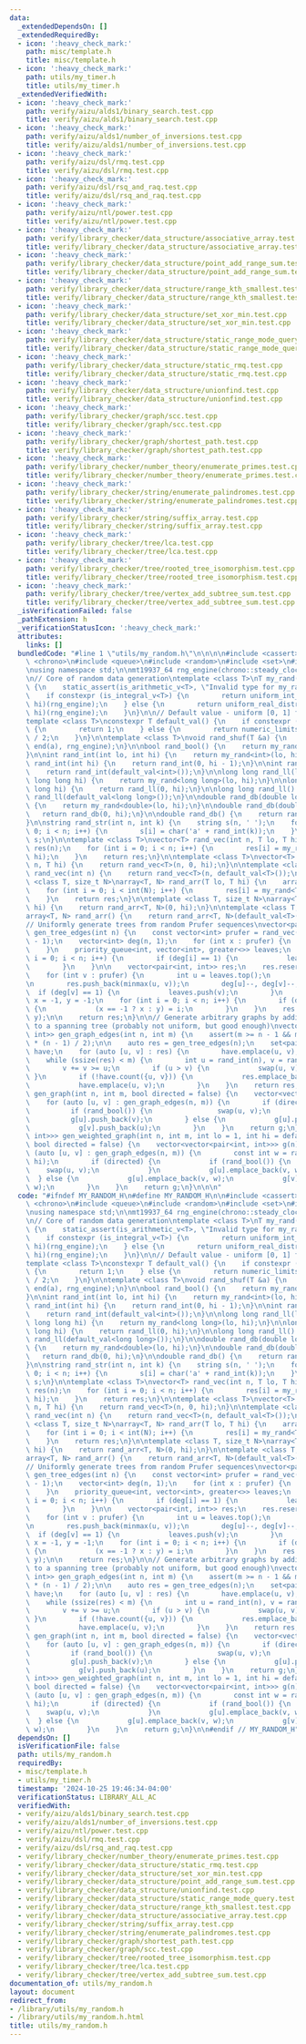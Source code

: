 ```yaml
---
data:
  _extendedDependsOn: []
  _extendedRequiredBy:
  - icon: ':heavy_check_mark:'
    path: misc/template.h
    title: misc/template.h
  - icon: ':heavy_check_mark:'
    path: utils/my_timer.h
    title: utils/my_timer.h
  _extendedVerifiedWith:
  - icon: ':heavy_check_mark:'
    path: verify/aizu/alds1/binary_search.test.cpp
    title: verify/aizu/alds1/binary_search.test.cpp
  - icon: ':heavy_check_mark:'
    path: verify/aizu/alds1/number_of_inversions.test.cpp
    title: verify/aizu/alds1/number_of_inversions.test.cpp
  - icon: ':heavy_check_mark:'
    path: verify/aizu/dsl/rmq.test.cpp
    title: verify/aizu/dsl/rmq.test.cpp
  - icon: ':heavy_check_mark:'
    path: verify/aizu/dsl/rsq_and_raq.test.cpp
    title: verify/aizu/dsl/rsq_and_raq.test.cpp
  - icon: ':heavy_check_mark:'
    path: verify/aizu/ntl/power.test.cpp
    title: verify/aizu/ntl/power.test.cpp
  - icon: ':heavy_check_mark:'
    path: verify/library_checker/data_structure/associative_array.test.cpp
    title: verify/library_checker/data_structure/associative_array.test.cpp
  - icon: ':heavy_check_mark:'
    path: verify/library_checker/data_structure/point_add_range_sum.test.cpp
    title: verify/library_checker/data_structure/point_add_range_sum.test.cpp
  - icon: ':heavy_check_mark:'
    path: verify/library_checker/data_structure/range_kth_smallest.test.cpp
    title: verify/library_checker/data_structure/range_kth_smallest.test.cpp
  - icon: ':heavy_check_mark:'
    path: verify/library_checker/data_structure/set_xor_min.test.cpp
    title: verify/library_checker/data_structure/set_xor_min.test.cpp
  - icon: ':heavy_check_mark:'
    path: verify/library_checker/data_structure/static_range_mode_query.test.cpp
    title: verify/library_checker/data_structure/static_range_mode_query.test.cpp
  - icon: ':heavy_check_mark:'
    path: verify/library_checker/data_structure/static_rmq.test.cpp
    title: verify/library_checker/data_structure/static_rmq.test.cpp
  - icon: ':heavy_check_mark:'
    path: verify/library_checker/data_structure/unionfind.test.cpp
    title: verify/library_checker/data_structure/unionfind.test.cpp
  - icon: ':heavy_check_mark:'
    path: verify/library_checker/graph/scc.test.cpp
    title: verify/library_checker/graph/scc.test.cpp
  - icon: ':heavy_check_mark:'
    path: verify/library_checker/graph/shortest_path.test.cpp
    title: verify/library_checker/graph/shortest_path.test.cpp
  - icon: ':heavy_check_mark:'
    path: verify/library_checker/number_theory/enumerate_primes.test.cpp
    title: verify/library_checker/number_theory/enumerate_primes.test.cpp
  - icon: ':heavy_check_mark:'
    path: verify/library_checker/string/enumerate_palindromes.test.cpp
    title: verify/library_checker/string/enumerate_palindromes.test.cpp
  - icon: ':heavy_check_mark:'
    path: verify/library_checker/string/suffix_array.test.cpp
    title: verify/library_checker/string/suffix_array.test.cpp
  - icon: ':heavy_check_mark:'
    path: verify/library_checker/tree/lca.test.cpp
    title: verify/library_checker/tree/lca.test.cpp
  - icon: ':heavy_check_mark:'
    path: verify/library_checker/tree/rooted_tree_isomorphism.test.cpp
    title: verify/library_checker/tree/rooted_tree_isomorphism.test.cpp
  - icon: ':heavy_check_mark:'
    path: verify/library_checker/tree/vertex_add_subtree_sum.test.cpp
    title: verify/library_checker/tree/vertex_add_subtree_sum.test.cpp
  _isVerificationFailed: false
  _pathExtension: h
  _verificationStatusIcon: ':heavy_check_mark:'
  attributes:
    links: []
  bundledCode: "#line 1 \"utils/my_random.h\"\n\n\n\n#include <cassert>\n#include\
    \ <chrono>\n#include <queue>\n#include <random>\n#include <set>\n#include <type_traits>\n\
    \nusing namespace std;\n\nmt19937_64 rng_engine(chrono::steady_clock::now().time_since_epoch().count());\n\
    \n// Core of random data generation\ntemplate <class T>\nT my_rand(T lo, T hi)\
    \ {\n    static_assert(is_arithmetic_v<T>, \"Invalid type for my_rand()\");\n\
    \    if constexpr (is_integral_v<T>) {\n        return uniform_int_distribution<T>(lo,\
    \ hi)(rng_engine);\n    } else {\n        return uniform_real_distribution<T>(lo,\
    \ hi)(rng_engine);\n    }\n}\n\n// Default value - uniform [0, 1] for reals\n\
    template <class T>\nconstexpr T default_val() {\n    if constexpr (is_floating_point_v<T>)\
    \ {\n        return 1;\n    } else {\n        return numeric_limits<T>::max()\
    \ / 2;\n    }\n}\n\ntemplate <class T>\nvoid rand_shuf(T &a) {\n    shuffle(begin(a),\
    \ end(a), rng_engine);\n}\n\nbool rand_bool() {\n    return my_rand<int>(0, 1);\n\
    }\n\nint rand_int(int lo, int hi) {\n    return my_rand<int>(lo, hi);\n}\n\nint\
    \ rand_int(int hi) {\n    return rand_int(0, hi - 1);\n}\n\nint rand_int() {\n\
    \    return rand_int(default_val<int>());\n}\n\nlong long rand_ll(long long lo,\
    \ long long hi) {\n    return my_rand<long long>(lo, hi);\n}\n\nlong long rand_ll(long\
    \ long hi) {\n    return rand_ll(0, hi);\n}\n\nlong long rand_ll() {\n    return\
    \ rand_ll(default_val<long long>());\n}\n\ndouble rand_db(double lo, double hi)\
    \ {\n    return my_rand<double>(lo, hi);\n}\n\ndouble rand_db(double hi) {\n \
    \   return rand_db(0, hi);\n}\n\ndouble rand_db() {\n    return rand_db(1);\n\
    }\n\nstring rand_str(int n, int k) {\n    string s(n, ' ');\n    for (int i =\
    \ 0; i < n; i++) {\n        s[i] = char('a' + rand_int(k));\n    }\n    return\
    \ s;\n}\n\ntemplate <class T>\nvector<T> rand_vec(int n, T lo, T hi) {\n    vector<T>\
    \ res(n);\n    for (int i = 0; i < n; i++) {\n        res[i] = my_rand<T>(lo,\
    \ hi);\n    }\n    return res;\n}\n\ntemplate <class T>\nvector<T> rand_vec(int\
    \ n, T hi) {\n    return rand_vec<T>(n, 0, hi);\n}\n\ntemplate <class T>\nvector<T>\
    \ rand_vec(int n) {\n    return rand_vec<T>(n, default_val<T>());\n}\n\ntemplate\
    \ <class T, size_t N>\narray<T, N> rand_arr(T lo, T hi) {\n    array<T, N> res;\n\
    \    for (int i = 0; i < int(N); i++) {\n        res[i] = my_rand<T>(lo, hi);\n\
    \    }\n    return res;\n}\n\ntemplate <class T, size_t N>\narray<T, N> rand_arr(T\
    \ hi) {\n    return rand_arr<T, N>(0, hi);\n}\n\ntemplate <class T, size_t N>\n\
    array<T, N> rand_arr() {\n    return rand_arr<T, N>(default_val<T>());\n}\n\n\
    // Uniformly generate trees from random Prufer sequences\nvector<pair<int, int>>\
    \ gen_tree_edges(int n) {\n    const vector<int> prufer = rand_vec(n - 2, 0, n\
    \ - 1);\n    vector<int> deg(n, 1);\n    for (int x : prufer) {\n        deg[x]++;\n\
    \    }\n    priority_queue<int, vector<int>, greater<>> leaves;\n    for (int\
    \ i = 0; i < n; i++) {\n        if (deg[i] == 1) {\n            leaves.push(i);\n\
    \        }\n    }\n\n    vector<pair<int, int>> res;\n    res.reserve(n - 1);\n\
    \    for (int v : prufer) {\n        int u = leaves.top();\n        leaves.pop();\n\
    \n        res.push_back(minmax(u, v));\n        deg[u]--, deg[v]--;\n\n      \
    \  if (deg[v] == 1) {\n            leaves.push(v);\n        }\n    }\n\n    int\
    \ x = -1, y = -1;\n    for (int i = 0; i < n; i++) {\n        if (deg[i] == 1)\
    \ {\n            (x == -1 ? x : y) = i;\n        }\n    }\n    res.emplace_back(x,\
    \ y);\n\n    return res;\n}\n\n// Generate arbitrary graphs by adding extra edges\
    \ to a spanning tree (probably not uniform, but good enough)\nvector<pair<int,\
    \ int>> gen_graph_edges(int n, int m) {\n    assert(m >= n - 1 && m <= 1ll * n\
    \ * (n - 1) / 2);\n\n    auto res = gen_tree_edges(n);\n    set<pair<int, int>>\
    \ have;\n    for (auto [u, v] : res) {\n        have.emplace(u, v);\n    }\n\n\
    \    while (ssize(res) < m) {\n        int u = rand_int(n), v = rand_int(n - 1);\n\
    \        v += v >= u;\n        if (u > v) {\n            swap(u, v);\n       \
    \ }\n        if (!have.count({u, v})) {\n            res.emplace_back(u, v);\n\
    \            have.emplace(u, v);\n        }\n    }\n    return res;\n}\n\nvector<vector<int>>\
    \ gen_graph(int n, int m, bool directed = false) {\n    vector<vector<int>> g(n);\n\
    \    for (auto [u, v] : gen_graph_edges(n, m)) {\n        if (directed) {\n  \
    \          if (rand_bool()) {\n                swap(u, v);\n            }\n  \
    \          g[u].push_back(v);\n        } else {\n            g[u].push_back(v);\n\
    \            g[v].push_back(u);\n        }\n    }\n    return g;\n}\n\nvector<vector<pair<int,\
    \ int>>> gen_weighted_graph(int n, int m, int lo = 1, int hi = default_val<int>(),\
    \ bool directed = false) {\n    vector<vector<pair<int, int>>> g(n);\n    for\
    \ (auto [u, v] : gen_graph_edges(n, m)) {\n        const int w = rand_int(lo,\
    \ hi);\n        if (directed) {\n            if (rand_bool()) {\n            \
    \    swap(u, v);\n            }\n            g[u].emplace_back(v, w);\n      \
    \  } else {\n            g[u].emplace_back(v, w);\n            g[v].emplace_back(u,\
    \ w);\n        }\n    }\n    return g;\n}\n\n\n"
  code: "#ifndef MY_RANDOM_H\n#define MY_RANDOM_H\n\n#include <cassert>\n#include\
    \ <chrono>\n#include <queue>\n#include <random>\n#include <set>\n#include <type_traits>\n\
    \nusing namespace std;\n\nmt19937_64 rng_engine(chrono::steady_clock::now().time_since_epoch().count());\n\
    \n// Core of random data generation\ntemplate <class T>\nT my_rand(T lo, T hi)\
    \ {\n    static_assert(is_arithmetic_v<T>, \"Invalid type for my_rand()\");\n\
    \    if constexpr (is_integral_v<T>) {\n        return uniform_int_distribution<T>(lo,\
    \ hi)(rng_engine);\n    } else {\n        return uniform_real_distribution<T>(lo,\
    \ hi)(rng_engine);\n    }\n}\n\n// Default value - uniform [0, 1] for reals\n\
    template <class T>\nconstexpr T default_val() {\n    if constexpr (is_floating_point_v<T>)\
    \ {\n        return 1;\n    } else {\n        return numeric_limits<T>::max()\
    \ / 2;\n    }\n}\n\ntemplate <class T>\nvoid rand_shuf(T &a) {\n    shuffle(begin(a),\
    \ end(a), rng_engine);\n}\n\nbool rand_bool() {\n    return my_rand<int>(0, 1);\n\
    }\n\nint rand_int(int lo, int hi) {\n    return my_rand<int>(lo, hi);\n}\n\nint\
    \ rand_int(int hi) {\n    return rand_int(0, hi - 1);\n}\n\nint rand_int() {\n\
    \    return rand_int(default_val<int>());\n}\n\nlong long rand_ll(long long lo,\
    \ long long hi) {\n    return my_rand<long long>(lo, hi);\n}\n\nlong long rand_ll(long\
    \ long hi) {\n    return rand_ll(0, hi);\n}\n\nlong long rand_ll() {\n    return\
    \ rand_ll(default_val<long long>());\n}\n\ndouble rand_db(double lo, double hi)\
    \ {\n    return my_rand<double>(lo, hi);\n}\n\ndouble rand_db(double hi) {\n \
    \   return rand_db(0, hi);\n}\n\ndouble rand_db() {\n    return rand_db(1);\n\
    }\n\nstring rand_str(int n, int k) {\n    string s(n, ' ');\n    for (int i =\
    \ 0; i < n; i++) {\n        s[i] = char('a' + rand_int(k));\n    }\n    return\
    \ s;\n}\n\ntemplate <class T>\nvector<T> rand_vec(int n, T lo, T hi) {\n    vector<T>\
    \ res(n);\n    for (int i = 0; i < n; i++) {\n        res[i] = my_rand<T>(lo,\
    \ hi);\n    }\n    return res;\n}\n\ntemplate <class T>\nvector<T> rand_vec(int\
    \ n, T hi) {\n    return rand_vec<T>(n, 0, hi);\n}\n\ntemplate <class T>\nvector<T>\
    \ rand_vec(int n) {\n    return rand_vec<T>(n, default_val<T>());\n}\n\ntemplate\
    \ <class T, size_t N>\narray<T, N> rand_arr(T lo, T hi) {\n    array<T, N> res;\n\
    \    for (int i = 0; i < int(N); i++) {\n        res[i] = my_rand<T>(lo, hi);\n\
    \    }\n    return res;\n}\n\ntemplate <class T, size_t N>\narray<T, N> rand_arr(T\
    \ hi) {\n    return rand_arr<T, N>(0, hi);\n}\n\ntemplate <class T, size_t N>\n\
    array<T, N> rand_arr() {\n    return rand_arr<T, N>(default_val<T>());\n}\n\n\
    // Uniformly generate trees from random Prufer sequences\nvector<pair<int, int>>\
    \ gen_tree_edges(int n) {\n    const vector<int> prufer = rand_vec(n - 2, 0, n\
    \ - 1);\n    vector<int> deg(n, 1);\n    for (int x : prufer) {\n        deg[x]++;\n\
    \    }\n    priority_queue<int, vector<int>, greater<>> leaves;\n    for (int\
    \ i = 0; i < n; i++) {\n        if (deg[i] == 1) {\n            leaves.push(i);\n\
    \        }\n    }\n\n    vector<pair<int, int>> res;\n    res.reserve(n - 1);\n\
    \    for (int v : prufer) {\n        int u = leaves.top();\n        leaves.pop();\n\
    \n        res.push_back(minmax(u, v));\n        deg[u]--, deg[v]--;\n\n      \
    \  if (deg[v] == 1) {\n            leaves.push(v);\n        }\n    }\n\n    int\
    \ x = -1, y = -1;\n    for (int i = 0; i < n; i++) {\n        if (deg[i] == 1)\
    \ {\n            (x == -1 ? x : y) = i;\n        }\n    }\n    res.emplace_back(x,\
    \ y);\n\n    return res;\n}\n\n// Generate arbitrary graphs by adding extra edges\
    \ to a spanning tree (probably not uniform, but good enough)\nvector<pair<int,\
    \ int>> gen_graph_edges(int n, int m) {\n    assert(m >= n - 1 && m <= 1ll * n\
    \ * (n - 1) / 2);\n\n    auto res = gen_tree_edges(n);\n    set<pair<int, int>>\
    \ have;\n    for (auto [u, v] : res) {\n        have.emplace(u, v);\n    }\n\n\
    \    while (ssize(res) < m) {\n        int u = rand_int(n), v = rand_int(n - 1);\n\
    \        v += v >= u;\n        if (u > v) {\n            swap(u, v);\n       \
    \ }\n        if (!have.count({u, v})) {\n            res.emplace_back(u, v);\n\
    \            have.emplace(u, v);\n        }\n    }\n    return res;\n}\n\nvector<vector<int>>\
    \ gen_graph(int n, int m, bool directed = false) {\n    vector<vector<int>> g(n);\n\
    \    for (auto [u, v] : gen_graph_edges(n, m)) {\n        if (directed) {\n  \
    \          if (rand_bool()) {\n                swap(u, v);\n            }\n  \
    \          g[u].push_back(v);\n        } else {\n            g[u].push_back(v);\n\
    \            g[v].push_back(u);\n        }\n    }\n    return g;\n}\n\nvector<vector<pair<int,\
    \ int>>> gen_weighted_graph(int n, int m, int lo = 1, int hi = default_val<int>(),\
    \ bool directed = false) {\n    vector<vector<pair<int, int>>> g(n);\n    for\
    \ (auto [u, v] : gen_graph_edges(n, m)) {\n        const int w = rand_int(lo,\
    \ hi);\n        if (directed) {\n            if (rand_bool()) {\n            \
    \    swap(u, v);\n            }\n            g[u].emplace_back(v, w);\n      \
    \  } else {\n            g[u].emplace_back(v, w);\n            g[v].emplace_back(u,\
    \ w);\n        }\n    }\n    return g;\n}\n\n#endif // MY_RANDOM_H"
  dependsOn: []
  isVerificationFile: false
  path: utils/my_random.h
  requiredBy:
  - misc/template.h
  - utils/my_timer.h
  timestamp: '2024-10-25 19:46:34-04:00'
  verificationStatus: LIBRARY_ALL_AC
  verifiedWith:
  - verify/aizu/alds1/binary_search.test.cpp
  - verify/aizu/alds1/number_of_inversions.test.cpp
  - verify/aizu/ntl/power.test.cpp
  - verify/aizu/dsl/rmq.test.cpp
  - verify/aizu/dsl/rsq_and_raq.test.cpp
  - verify/library_checker/number_theory/enumerate_primes.test.cpp
  - verify/library_checker/data_structure/static_rmq.test.cpp
  - verify/library_checker/data_structure/set_xor_min.test.cpp
  - verify/library_checker/data_structure/point_add_range_sum.test.cpp
  - verify/library_checker/data_structure/unionfind.test.cpp
  - verify/library_checker/data_structure/static_range_mode_query.test.cpp
  - verify/library_checker/data_structure/range_kth_smallest.test.cpp
  - verify/library_checker/data_structure/associative_array.test.cpp
  - verify/library_checker/string/suffix_array.test.cpp
  - verify/library_checker/string/enumerate_palindromes.test.cpp
  - verify/library_checker/graph/shortest_path.test.cpp
  - verify/library_checker/graph/scc.test.cpp
  - verify/library_checker/tree/rooted_tree_isomorphism.test.cpp
  - verify/library_checker/tree/lca.test.cpp
  - verify/library_checker/tree/vertex_add_subtree_sum.test.cpp
documentation_of: utils/my_random.h
layout: document
redirect_from:
- /library/utils/my_random.h
- /library/utils/my_random.h.html
title: utils/my_random.h
---
```

